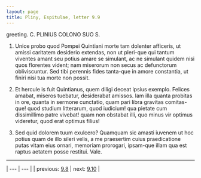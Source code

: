 ```yaml
---
layout: page
title: Pliny, Espitulae, letter 9.9
---
```


greeting. C. PLINIUS COLONO SUO S.



1. Unice probo quod Pompei Quintiani morte tam dolenter afficeris, ut amissi caritatem desiderio extendas, non ut pleri-que qui tantum viventes amant seu potius amare se simulant, ac ne simulant quidem nisi quos florentes vident; nam miserorum non secus ac defunctorum obliviscuntur. Sed tibi perennis fides tanta-que in amore constantia, ut finiri nisi tua morte non possit.



2. Et hercule is fuit Quintianus, quem diligi deceat ipsius exemplo. Felices amabat, miseros tuebatur, desiderabat amissos. Iam illa quanta probitas in ore, quanta in sermone cunctatio, quam pari libra gravitas comitas-que! quod studium litterarum, quod iudicium! qua pietate cum dissimillimo patre vivebat! quam non obstabat illi, quo minus vir optimus videretur, quod erat optimus filius!



3. Sed quid dolorem tuum exulcero? Quamquam sic amasti iuvenem ut hoc potius quam de illo sileri velis, a me praesertim cuius praedicatione putas vitam eius ornari, memoriam prorogari, ipsam-que illam qua est raptus aetatem posse restitui. Vale.



---

| --- | --- |
| previous: [9.8](../9.8/) | next: [9.10](../9.10/) |